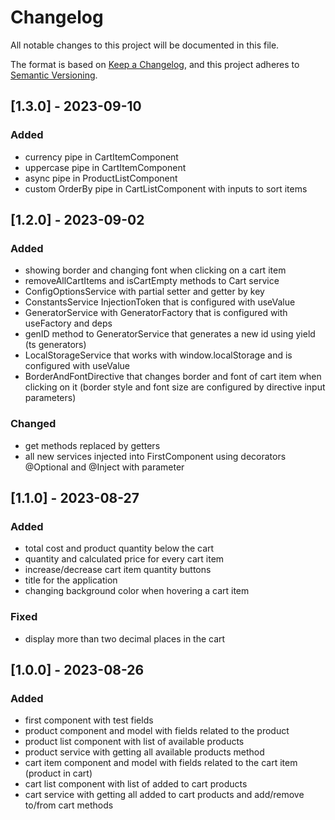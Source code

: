 # Changelog

All notable changes to this project will be documented in this file.

The format is based on [Keep a Changelog](https://keepachangelog.com/en/1.0.0/),
and this project adheres to [Semantic Versioning](https://semver.org/spec/v2.0.0.html).

## [1.3.0] - 2023-09-10

### Added

- currency pipe in CartItemComponent
- uppercase pipe in CartItemComponent
- async pipe in ProductListComponent
- custom OrderBy pipe in CartListComponent with inputs to sort items

## [1.2.0] - 2023-09-02

### Added

- showing border and changing font when clicking on a cart item
- removeAllCartItems and isCartEmpty methods to Cart service
- ConfigOptionsService with partial setter and getter by key
- ConstantsService InjectionToken that is configured with useValue
- GeneratorService with GeneratorFactory that is configured with useFactory and deps
- genID method to GeneratorService that generates a new id using yield (ts generators)
- LocalStorageService that works with window.localStorage and is configured with useValue
- BorderAndFontDirective that changes border and font of cart item when clicking on it (border style and font size are configured by directive input parameters)

### Changed

- get methods replaced by getters
- all new services injected into FirstComponent using decorators @Optional and @Inject with parameter

## [1.1.0] - 2023-08-27

### Added

- total cost and product quantity below the cart
- quantity and calculated price for every cart item
- increase/decrease cart item quantity buttons
- title for the application
- changing background color when hovering a cart item

### Fixed

- display more than two decimal places in the cart

## [1.0.0] - 2023-08-26

### Added

- first component with test fields
- product component and model with fields related to the product
- product list component with list of available products
- product service with getting all available products method
- cart item component and model with fields related to the cart item (product in cart)
- cart list component with list of added to cart products
- cart service with getting all added to cart products and add/remove to/from cart methods